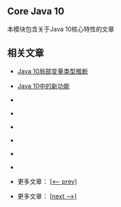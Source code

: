 ## Core Java 10

本模块包含关于Java 10核心特性的文章

## 相关文章

- [Java 10局部变量类型推断](docs/Java10局部变量类型推断.md)
- [Java 10中的新功能](docs/Java10中的新功能.md)
- []()
- []()
- []()
- []()
- []()
- []()

- 更多文章： [[<-- prev]](../java9-jigsaw/README.md)
- 更多文章： [[next -->]](../java11-1/README.md)